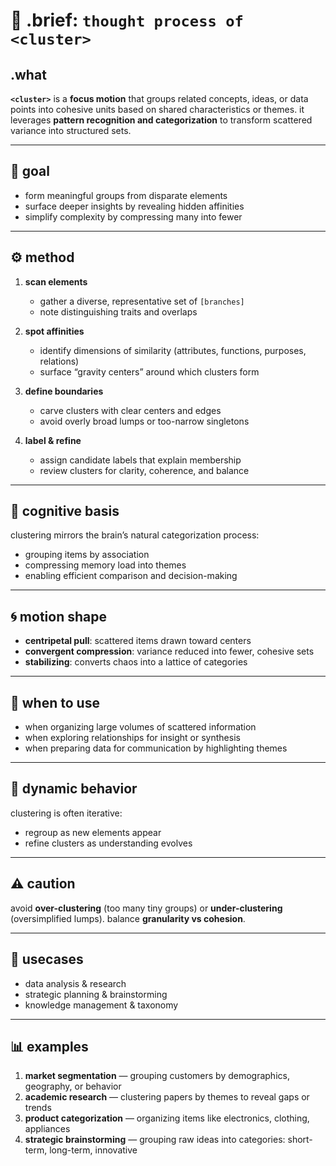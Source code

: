 # 🧩 .brief: `thought process of <cluster>`

## .what
**`<cluster>`** is a **focus motion** that groups related concepts, ideas, or data points into cohesive units based on shared characteristics or themes.
it leverages **pattern recognition and categorization** to transform scattered variance into structured sets.

---

## 🎯 goal
- form meaningful groups from disparate elements
- surface deeper insights by revealing hidden affinities
- simplify complexity by compressing many into fewer

---

## ⚙️ method
1. **scan elements**
   - gather a diverse, representative set of `[branches]`
   - note distinguishing traits and overlaps

2. **spot affinities**
   - identify dimensions of similarity (attributes, functions, purposes, relations)
   - surface “gravity centers” around which clusters form

3. **define boundaries**
   - carve clusters with clear centers and edges
   - avoid overly broad lumps or too-narrow singletons

4. **label & refine**
   - assign candidate labels that explain membership
   - review clusters for clarity, coherence, and balance

---

## 🧠 cognitive basis
clustering mirrors the brain’s natural categorization process:
- grouping items by association
- compressing memory load into themes
- enabling efficient comparison and decision-making

---

## 🌀 motion shape
- **centripetal pull**: scattered items drawn toward centers
- **convergent compression**: variance reduced into fewer, cohesive sets
- **stabilizing**: converts chaos into a lattice of categories

---

## 📐 when to use
- when organizing large volumes of scattered information
- when exploring relationships for insight or synthesis
- when preparing data for communication by highlighting themes

---

## 🔁 dynamic behavior
clustering is often iterative:
- regroup as new elements appear
- refine clusters as understanding evolves

---

## ⚠️ caution
avoid **over-clustering** (too many tiny groups) or **under-clustering** (oversimplified lumps).
balance **granularity vs cohesion**.

---

## 🧰 usecases
- data analysis & research
- strategic planning & brainstorming
- knowledge management & taxonomy

---

## 📊 examples
1. **market segmentation** — grouping customers by demographics, geography, or behavior
2. **academic research** — clustering papers by themes to reveal gaps or trends
3. **product categorization** — organizing items like electronics, clothing, appliances
4. **strategic brainstorming** — grouping raw ideas into categories: short-term, long-term, innovative
